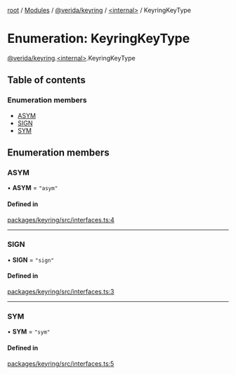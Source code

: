 [root](../README.md) / [Modules](../modules.md) / [@verida/keyring](../modules/verida_keyring.md) / [<internal\>](../modules/verida_keyring._internal_.md) / KeyringKeyType

# Enumeration: KeyringKeyType

[@verida/keyring](../modules/verida_keyring.md).[<internal\>](../modules/verida_keyring._internal_.md).KeyringKeyType

## Table of contents

### Enumeration members

- [ASYM](verida_keyring._internal_.KeyringKeyType.md#asym)
- [SIGN](verida_keyring._internal_.KeyringKeyType.md#sign)
- [SYM](verida_keyring._internal_.KeyringKeyType.md#sym)

## Enumeration members

### ASYM

• **ASYM** = `"asym"`

#### Defined in

[packages/keyring/src/interfaces.ts:4](https://github.com/verida/verida-js/blob/039856c/packages/keyring/src/interfaces.ts#L4)

___

### SIGN

• **SIGN** = `"sign"`

#### Defined in

[packages/keyring/src/interfaces.ts:3](https://github.com/verida/verida-js/blob/039856c/packages/keyring/src/interfaces.ts#L3)

___

### SYM

• **SYM** = `"sym"`

#### Defined in

[packages/keyring/src/interfaces.ts:5](https://github.com/verida/verida-js/blob/039856c/packages/keyring/src/interfaces.ts#L5)
